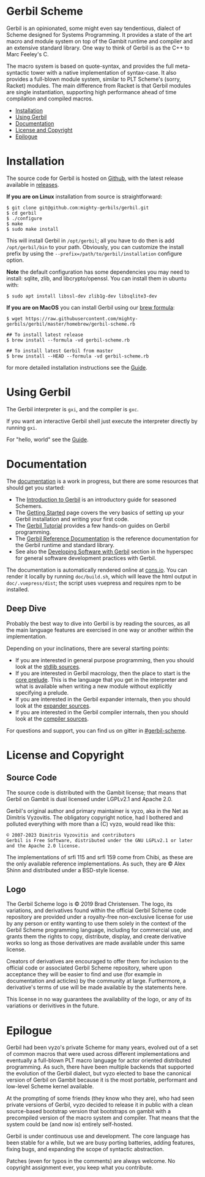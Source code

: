 # Gerbil Scheme

Gerbil is an opinionated, some might even say tendentious, dialect of
Scheme designed for Systems Programming. It provides a state of the
art macro and module system on top of the Gambit runtime and compiler
and an extensive standard library. One way to think of Gerbil is as
the C++ to Marc Feeley's C.

The macro system is based on quote-syntax, and provides the full
meta-syntactic tower with a native implementation of syntax-case.
It also provides a full-blown module system, similar to PLT Scheme's
(sorry, Racket) modules. The main difference from Racket is that
Gerbil modules are single instantiation, supporting high performance
ahead of time compilation and compiled macros.

<!-- toc -->

- [Installation](#installation)
- [Using Gerbil](#using-gerbil)
- [Documentation](#documentation)
- [License and Copyright](#license-and-copyright)
- [Epilogue](#epilogue)

<!-- tocstop -->

# Installation
The source code for Gerbil is hosted on [Github](https://github.com/mighty-gerbils/gerbil),
with the latest release available in [releases](https://github.com/mighty-gerbils/gerbil/releases).

**If you are on Linux** installation from source is straightforward:
```shell
$ git clone git@github.com:mighty-gerbils/gerbil.git
$ cd gerbil
$ ./configure
$ make
$ sudo make install
```

This will install Gerbil in `/opt/gerbil`; all you have to do then is
add `/opt/gerbil/bin` to your path. Obviously, you can customize the
install prefix by using the `--prefix=/path/to/gerbil/installation`
configure option.

**Note** the default configuration has some dependencies you may need
to install: sqlite, zlib, and libcrypto/openssl.
You can install them in ubuntu with:
```shell
$ sudo apt install libssl-dev zlib1g-dev libsqlite3-dev
```

**If you are on MacOS** you can install Gerbil using our [brew formula](https://github.com/mighty-gerbils/gerbil/blob/master/homebrew/gerbil-scheme.rb):
```shell
$ wget https://raw.githubusercontent.com/mighty-gerbils/gerbil/master/homebrew/gerbil-scheme.rb

## To install latest release
$ brew install --formula -vd gerbil-scheme.rb

## To install latest Gerbil from master
$ brew install --HEAD --formula -vd gerbil-scheme.rb
```

for more detailed installation instructions see the [Guide](https://cons.io/guide/).

# Using Gerbil
The Gerbil interpreter is `gxi`, and the compiler is `gxc`.

If you want an interactive Gerbil shell just execute the interpreter
directly by running `gxi`.

For "hello, world" see the [Guide](https://cons.io/guide/intro.html#hello-world).

# Documentation

The [documentation](https://cons.io) is a work in progress, but there are some resources
that should get you started:
- The [Introduction to Gerbil](https://cons.io/guide/intro.html) is an introductory guide
  for seasoned Schemers.
- The [Getting Started](https://cons.io/guide/getting-started.html) page covers the very basics
  of setting up your Gerbil installation and writing your first code.
- The [Gerbil Tutorial](https://cons.io/tutorials/) provides a few hands-on guides
  on Gerbil programming.
- The [Gerbil Reference Documentation](https://cons.io/reference/) is the reference documentation
  for the Gerbil runtime and standard library.
- See also the [Developing Software with Gerbil](https://cons.io/reference/dev) section in the
  hyperspec for general software development practices with Gerbil.

The documentation is automatically rendered online at [cons.io](https://cons.io).
You can render it locally by running `doc/build.sh`, which will leave
the html output in `doc/.vuepress/dist`; the script uses vuepress and
requires npm to be installed.

## Deep Dive

Probably the best way to dive into Gerbil is by reading the sources,
as all the main language features are exercised in one way or another
within the implementation.

Depending on your inclinations, there are several starting points:
- If you are interested in general purpose programming, then you should look at
  the [stdlib sources](src/std).
- If you are interested in Gerbil macrology, then the place to start is the [core prelude](src/gerbil/prelude/core.ss).
  This is the language that you get in the interpreter and what is available
  when writing a new module without explicitly specifying a prelude.
- If you are interested in the Gerbil expander internals, then you should look at
  the [expander sources](src/gerbil/expander).
- If you are interested in the Gerbil compiler internals, then you should look at
  the [compiler sources](src/gerbil/compiler).

For questions and support, you can find us on gitter in [#gerbil-scheme](https://gitter.im/gerbil-scheme/community).

# License and Copyright

## Source Code

The source code is distributed with the Gambit license; that means
that Gerbil on Gambit is dual licensed under LGPLv2.1 and Apache 2.0.

Gerbil's original author and primary maintainer is vyzo, aka in the
Net as Dimitris Vyzovitis. The obligatory copyright notice, had I
bothered and polluted everything with more than a (C) vyzo, would read
like this:

```
© 2007-2023 Dimitris Vyzovitis and contributors
Gerbil is Free Software, distributed under the GNU LGPLv2.1 or later
and the Apache 2.0 license.
```

The implementations of srfi 115 and srfi 159 come from Chibi, as these
are the only available reference implementations. As such, they are
© Alex Shinn and distributed under a BSD-style license.


## Logo

The Gerbil Scheme logo is © 2019 Brad Christensen. The logo, its
variations, and derivatives found within the official Gerbil Scheme
code repository are provided under a royalty-free non-exclusive
license for use by any person or entity wanting to use them solely
in the context of the Gerbil Scheme programming language, including
for commercial use, and grants them the rights to copy, distribute,
display, and create derivative works so long as those derivatives
are made available under this same license.

Creators of derivatives are encouraged to offer them for inclusion
to the official code or associated Gerbil Scheme repository, where
upon acceptance they will be easier to find and use (for example
in documentation and acticles) by the community at large.
Furthermore, a derivative's terms of use will be made available
by the statements here.

This license in no way guarantees the availability of the logo, or
any of its variations or derivitives in the future.

# Epilogue

Gerbil had been vyzo's private Scheme for many years, evolved out of a
set of common macros that were used across different implementations
and eventually a full-blown PLT macro language for actor oriented
distributed programming.  As such, there have been multiple backends
that supported the evolution of the Gerbil dialect, but vyzo elected
to base the canonical version of Gerbil on Gambit because it is the
most portable, performant and low-level Scheme kernel available.

At the prompting of some friends (they know who they are), who had
seen private versions of Gerbil, vyzo decided to release it in public
with a clean source-based bootstrap version that bootstraps on gambit
with a precompiled version of the macro system and compiler.  That
means that the system could be (and now is) entirely self-hosted.

Gerbil is under continuous use and development.
The core language has been stable for a while, but we are busy porting
batteries, adding features, fixing bugs, and expanding the scope of
syntactic abstraction.

Patches (even for typos in the comments) are always welcome.
No copyright assignment ever, you keep what you contribute.
